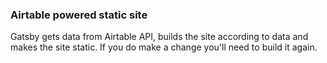 ### Airtable powered static site  

Gatsby gets data from Airtable API, builds the site according to data and makes the site static.
If you do make a change you'll need to build it again.
